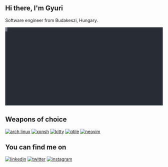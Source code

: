 ## Hi there, I'm Gyuri

Software engineer from Budakeszi, Hungary.

![contact](https://raw.githubusercontent.com/dyuri/dyuri/master/contact.svg)

## Weapons of choice

[![arch linux](https://img.shields.io/badge/OS-ArchLinux-0f94d2?style=for-the-badge)](https://www.archlinux.org/)
[![xonsh](https://img.shields.io/badge/shell-xonsh-e7e7ff?style=for-the-badge)](https://xon.sh/)
[![kitty](https://img.shields.io/badge/terminal-kitty-784421?style=for-the-badge)](https://sw.kovidgoyal.net/kitty/)
[![qtile](https://img.shields.io/badge/WM-qtile-215578?style=for-the-badge)](https://qtile.org/)
[![neovim](https://img.shields.io/badge/editor-neovim-54a242?style=for-the-badge)](https://neovim.io/)

## You can find me on

[![linkedin](https://img.shields.io/badge/linkedin-dyuri-0077b5?logo=linkedin&style=for-the-badge)](https://www.linkedin.com/in/dyuri/)
[![twitter](https://img.shields.io/badge/twitter-repadyuri-1da1f2?logo=twitter&style=for-the-badge)](https://twitter.com/repadyuri/)
[![instagram](https://img.shields.io/badge/instagram-repadyuri-e4405f?logo=instagram&style=for-the-badge)](https://www.instagram.com/repadyuri/)
